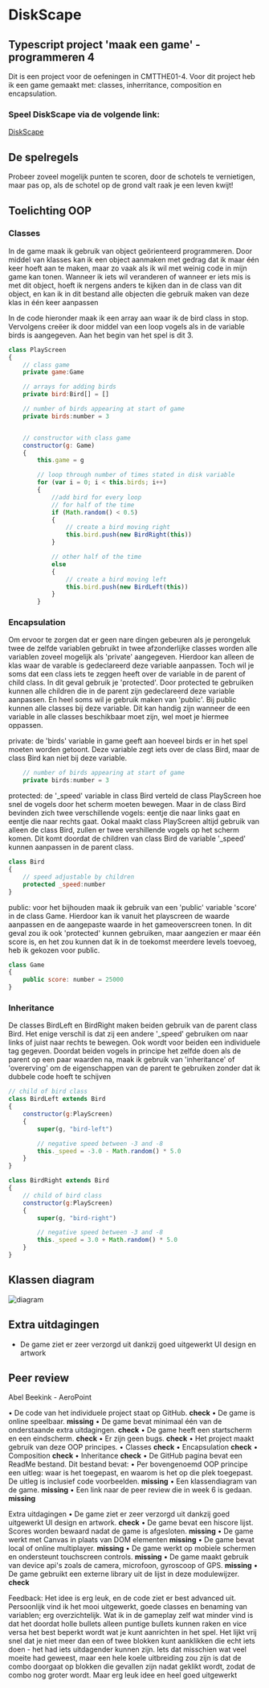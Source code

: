 # DiskScape

## Typescript project 'maak een game' - programmeren 4
Dit is een project voor de oefeningen in CMTTHE01-4. Voor dit project heb ik een game gemaakt met: classes, inherritance, composition en encapsulation.

### Speel DiskScape via de volgende link:
[DiskScape](https://0882916.github.io/DiskScape/)

## De spelregels
Probeer zoveel mogelijk punten te scoren, door de schotels te vernietigen, maar pas op, als de schotel op de grond valt raak je een leven kwijt! 


## Toelichting OOP

### Classes
In de game maak ik gebruik van object geörienteerd programmeren. Door middel van klasses kan ik een object aanmaken met gedrag dat ik maar één keer hoeft aan te maken, maar zo vaak als ik wil met weinig code in mijn game kan tonen. Wanneer ik iets wil veranderen of wanneer er iets mis is met dit object, hoeft ik nergens anders te kijken dan in de class van dit object, en kan ik in dit bestand alle objecten die gebruik maken van deze klas in één keer aanpassen

In de code hieronder maak ik een array aan waar ik de bird class in stop. Vervolgens creëer ik door middel van een loop vogels als in de variable birds is aangegeven. Aan het begin van het spel is dit 3.

```javascript
class PlayScreen 
{
    // class game
    private game:Game

    // arrays for adding birds
    private bird:Bird[] = []

    // number of birds appearing at start of game
    private birds:number = 3


    // constructor with class game
    constructor(g: Game)
    {
        this.game = g

        // loop through number of times stated in disk variable
        for (var i = 0; i < this.birds; i++) 
        {
            //add bird for every loop
            // for half of the time
            if (Math.random() < 0.5)
            {
                // create a bird moving right
                this.bird.push(new BirdRight(this))
            }         

            // other half of the time  
            else
            {
                // create a bird moving left
                this.bird.push(new BirdLeft(this))
            }
        }
```


### Encapsulation
Om ervoor te zorgen dat er geen nare dingen gebeuren als je perongeluk twee de zelfde variablen gebruikt in twee afzonderlijke classes worden alle variablen zoveel mogelijk als 'private' aangegeven. Hierdoor kan alleen de klas waar de varable is gedeclareerd deze variable aanpassen. 
Toch wil je soms dat een class iets te zeggen heeft over de variable in de parent of child class. In dit geval gebruik je 'protected'. Door protected te gebruiken kunnen alle children die in de parent zijn gedeclareerd deze variable aanpassen.
En heel soms wil je gebruik maken van 'public'. Bij public kunnen alle classes bij deze variable. Dit kan handig zijn wanneer de een variable in alle classes beschikbaar moet zijn, wel moet je hiermee oppassen.

private: de 'birds' variable in game geeft aan hoeveel birds er in het spel moeten worden getoont. Deze variable zegt iets over de class Bird, maar de class Bird kan niet bij deze variable.

```javascript
    // number of birds appearing at start of game
    private birds:number = 3
```

protected: de '_speed' variable in class Bird verteld de class PlayScreen hoe snel de vogels door het scherm moeten bewegen. Maar in de class Bird bevinden zich twee verschillende vogels: eentje die naar links gaat en eentje die naar rechts gaat. Ookal maakt class PlayScreen altijd gebruik van alleen de class Bird, zullen er twee vershillende vogels op het scherm komen. Dit komt doordat de children van class Bird de variable '_speed' kunnen aanpassen in de parent class.

```javascript
class Bird 
{
    // speed adjustable by children
    protected _speed:number
}
```

public: voor het bijhouden maak ik gebruik van een 'public' variable 'score' in de class Game. Hierdoor kan ik vanuit het playscreen de waarde aanpassen en de aangepaste waarde in het gameoverscreen tonen. In dit geval zou ik ook 'protected' kunnen gebruiken, maar aangezien er maar één score is, en het zou kunnen dat ik in de toekomst meerdere levels toevoeg, heb ik gekozen voor public.

```javascript
class Game 
{
    public score: number = 25000
}
```


### Inheritance
De classes BirdLeft en BirdRight maken beiden gebruik van de parent class Bird. Het enige verschil is dat zij een andere '_speed' gebruiken om naar links of juist naar rechts te bewegen. Ook wordt voor beiden een individuele tag gegeven. Doordat beiden vogels in principe het zelfde doen als de parent op een paar waarden na, maak ik gebruik van 'inheritance' of 'overerving' om de eigenschappen van de parent te gebruiken zonder dat ik dubbele code hoeft te schijven

```javascript
// child of bird class
class BirdLeft extends Bird 
{
    constructor(g:PlayScreen) 
    {
        super(g, "bird-left")

        // negative speed between -3 and -8
        this._speed = -3.0 - Math.random() * 5.0
    }
}
```

```javascript
class BirdRight extends Bird 
{
    // child of bird class
    constructor(g:PlayScreen) 
    {
        super(g, "bird-right")

        // negative speed between -3 and -8
        this._speed = 3.0 + Math.random() * 5.0
    }
}
```


## Klassen diagram
![diagram](https://preview.ibb.co/jphpFJ/klassendiagram_final.png)

## Extra uitdagingen
- De game ziet er zeer verzorgd uit dankzij goed uitgewerkt UI design en artwork


## Peer review
Abel Beekink - AeroPoint

• De code van het individuele project staat op GitHub. **check**
• De game is online speelbaar. **missing**
• De game bevat minimaal één van de onderstaande extra uitdagingen. **check**
• De game heeft een startscherm en een eindscherm. **check**
• Er zijn geen bugs. **check**
• Het project maakt gebruik van deze OOP principes.
• Classes **check**
• Encapsulation **check**
• Composition **check**
• Inheritance **check**
• De GitHub pagina bevat een ReadMe bestand. Dit bestand bevat:
• Per bovengenoemd OOP principe een uitleg: waar is het toegepast, en waarom is het
op die plek toegepast. De uitleg is inclusief code voorbeelden. **missing**
• Een klassendiagram van de game. **missing**
• Een link naar de peer review die in week 6 is gedaan. **missing**

Extra uitdagingen
• De game ziet er zeer verzorgd uit dankzij goed uitgewerkt UI design en artwork. **check**
• De game bevat een hiscore lijst. Scores worden bewaard nadat de game is afgesloten. **missing**
• De game werkt met Canvas in plaats van DOM elementen **missing**
• De game bevat local of online multiplayer. **missing**
• De game werkt op mobiele schermen en ondersteunt touchscreen controls. **missing**
• De game maakt gebruik van device api's zoals de camera, microfoon, gyroscoop of GPS. **missing**
• De game gebruikt een externe library uit de lijst in deze modulewijzer. **check**

Feedback:
Het idee is erg leuk, en de code ziet er best advanced uit. Persoonlijk vind ik het mooi uitgewerkt, goede classes en benaming van variablen; erg overzichtelijk. Wat ik in de gameplay zelf wat minder vind is dat het doordat holle bullets alleen puntige bullets kunnen raken en vice versa het best beperkt wordt wat je kunt aanrichten in het spel. Het lijkt vrij snel dat je niet meer dan een of twee blokken kunt aanklikken die echt iets doen - het had iets uitdagender kunnen zijn. Iets dat misschien wat veel moeite had geweest, maar een hele koele uitbreiding zou zijn is dat de combo doorgaat op blokken die gevallen zijn nadat geklikt wordt, zodat de combo nog groter wordt. Maar erg leuk idee en heel goed uitgewerkt